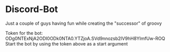 # Discord-Bot
Just a couple of guys having fun while creating the "successor" of groovy


Token for the bot: ODg0NTExNjA2ODI0ODk0NTA0.YTZjoA.SVd9nnozsb2IV9hH8YImfUw-ROQ
Start the bot by using the token above as a start argument
